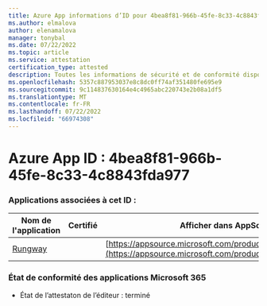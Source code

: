 ```yaml
---
title: Azure App informations d’ID pour 4bea8f81-966b-45fe-8c33-4c8843fda977
ms.author: elmalova
author: elenamalova
manager: tonybal
ms.date: 07/22/2022
ms.topic: article
ms.service: attestation
certification_type: attested
description: Toutes les informations de sécurité et de conformité disponibles pour 4bea8f81-966b-45fe-8c33-4c8843fda977.
ms.openlocfilehash: 5357c887953037e8c8dc0ff74af351480fe695e9
ms.sourcegitcommit: 9c114837630164e4c4965abc220743e2b08a1df5
ms.translationtype: MT
ms.contentlocale: fr-FR
ms.lasthandoff: 07/22/2022
ms.locfileid: "66974308"
---
```

# <a name="azure-app-id-4bea8f81-966b-45fe-8c33-4c8843fda977"></a>Azure App ID : 4bea8f81-966b-45fe-8c33-4c8843fda977


### <a name="apps-associated-with-this-id"></a>Applications associées à cet ID :
| **Nom de l'application** | **Certifié** | **Afficher dans AppSource** |
|--------------|---------------|-----------------------|
| [Rungway](../forward/WA200004123.md) |  | [https://appsource.microsoft.com/product/office/WA200004123](https://appsource.microsoft.com/product/office/WA200004123) |

### <a name="microsoft-365-app-compliance-status"></a>État de conformité des applications Microsoft 365
- État de l’attestaton de l’éditeur : terminé
